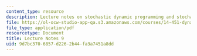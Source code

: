 ```yaml
---
content_type: resource
description: Lecture notes on stochastic dynamic programming and stochastic dynamics.
file: https://ol-ocw-studio-app-qa.s3.amazonaws.com/courses/14-451-dynamic-optimization-methods-with-applications-fall-2009/9d7bc3706857d2262b44fa3a7451a8dd_MIT14_451F09_lec09.pdf
file_type: application/pdf
resourcetype: Document
title: Lecture Notes 9
uid: 9d7bc370-6857-d226-2b44-fa3a7451a8dd
---
```

